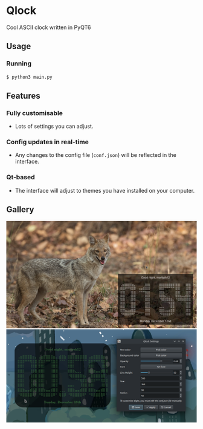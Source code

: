 # Qlock
Cool ASCII clock written in PyQT6

## Usage

### Running

```sh
$ python3 main.py
```

## Features
### Fully customisable
 - Lots of settings you can adjust.

### Config updates in real-time
 - Any changes to the config file (`conf.json`) will be reflected in the interface.

### Qt-based
 - The interface will adjust to themes you have installed on your computer.

## Gallery
![Desktop Screenshot](docs/ss_desktop.png)
![Settings Screenshot](docs/ss_settings.png)
